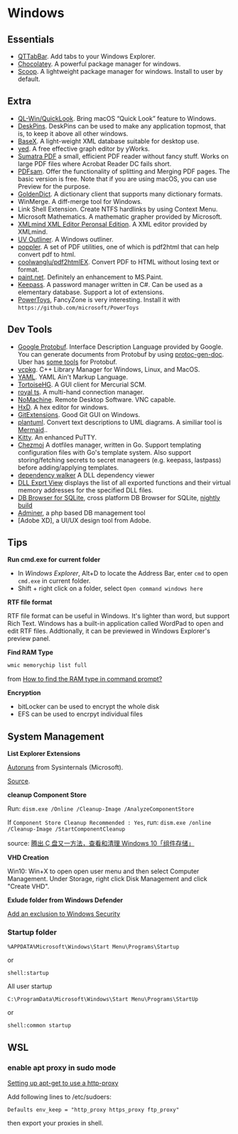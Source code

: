 # Windows

## Essentials

* [QTTabBar](http://qttabbar.wikidot.com/). Add tabs to your Windows Explorer.
* [Chocolatey](http://chocolatey.org/). A powerful package manager for windows.
* [Scoop](http://scoop.sh/). A lightweight package manager for windows. Install to user by default.

## Extra

* [QL-Win/QuickLook](https://github.com/QL-Win/QuickLook/). Bring macOS “Quick Look” feature to Windows.
* [DeskPins](http://efotinis.neocities.org/deskpins/index.html). DeskPins can be used to make any application topmost, that is, to keep it above all other windows. 
* [BaseX](http://www.basex.org/). A light-weight XML database suitable for desktop use.
* [yed](https://www.yworks.com/yed). A free effective graph editor by yWorks.
* [Sumatra PDF](https://www.sumatrapdfreader.org) a small, efficient PDF reader without fancy stuff. Works on large PDF files where Acrobat Reader DC fails short.
* [PDFsam](https://pdfsam.org/). Offer the functionality of splitting and Merging PDF pages. The basic version is free. Note that if you are using macOS, you can use Preview for the purpose.
* [GoldenDict](http://goldendict.org/). A dictionary client that supports many dictionary formats.
* WinMerge. A diff-merge tool for Windows.
* Link Shell Extension. Create NTFS hardlinks by using Context Menu.
* Microsoft Mathematics. A mathematic grapher provided by Microsoft.
* [XMLmind XML Editor Peronsal Edition](http://www.xmlmind.com/xmleditor/download.shtml). A XML editor provided by XMLmind.
* [UV Outliner](http://www.uvoutliner.com/). A Windows outliner.
* [poppler](https://poppler.freedesktop.org/). A set of PDF utilities, one of which is pdf2html that can help convert pdf to html.
* [coolwanglu/pdf2htmlEX](https://github.com/coolwanglu/pdf2htmlEX). Convert PDF to HTML without losing text or format.
* [paint.net](https://www.getpaint.net/). Definitely an enhancement to MS.Paint.
* [Keepass](https://keepass.info/). A password manager written in C#. Can be used as a elementary database. Support a lot of extensions.
* [PowerToys](https://github.com/microsoft/PowerToys), FancyZone is very interesting. Install it with `https://github.com/microsoft/PowerToys`

## Dev Tools

* [Google Protobuf](https://github.com/google/protobuf). Interface Description Language provided by Google. You can generate documents from Protobuf by using [protoc-gen-doc](https://github.com/pseudomuto/protoc-gen-doc). Uber has [some tools](https://github.com/uber/prototool) for Protobuf.
* [vcpkg](https://github.com/Microsoft/vcpkg). C++ Library Manager for Windows, Linux, and MacOS.
* [YAML](http://yaml.org/). YAML Ain't Markup Language.
* [TortoiseHG](https://tortoisehg.bitbucket.io/). A GUI client for Mercurial SCM.
* [royal ts](https://www.royalapplications.com/ts). A multi-hand connection manager.
* [NoMachine](https://www.nomachine.com/). Remote Desktop Software. VNC capable.
* [HxD](http://www.mh-nexus.de/). A hex editor for windows.
* [GitExtensions](https://github.com/gitextensions/gitextensions). Good Git GUI on Windows.
* [plantuml](http://plantuml.com/). Convert text descriptions to UML diagrams. A similiar tool is [Mermaid](https://github.com/knsv/mermaid)..
* [Kitty](http://kitty.9bis.net/). An enhanced PuTTY.
* [Chezmoi](https://github.com/twpayne/chezmoi) A dotfiles manager, written in Go. Support templating configuration files with Go's template system. Also support storing/fetching secrets to secret manageers (e.g. keepass, lastpass) before adding/applying templates.
* [dependency walker](http://www.dependencywalker.com/) A DLL dependency viewer
* [DLL Exprt View](http://www.nirsoft.net/utils/dll_export_viewer.html) displays the list of all exported functions and their virtual memory addresses for the specified DLL files.
* [DB Browser for SQLite](https://sqlitebrowser.org/), cross platform DB Browser for SQLite, [nightly build](https://nightlies.sqlitebrowser.org/latest/)
* [Adminer](adminer.org), a php based DB management tool
* [Adobe XD], a UI/UX design tool from Adobe.

## Tips

**Run cmd.exe for current folder**

* In *Windows Explorer*, Alt+D to locate the Address Bar, enter `cmd` to open `cmd.exe` in current folder.
* Shift + right click on a folder, select `Open command windows here` 

**RTF file format**

RTF file format can be useful in Windows. It's lighter than word, but support Rich Text. Windows has a built-in application called WordPad to open and edit RTF files. Addtionally, it can be previewed in Windows Explorer's preview panel. 

**Find RAM Type**

```cmd
wmic memorychip list full
```

from [How to find the RAM type in command prompt?](https://superuser.com/questions/606318/how-to-find-the-ram-type-in-command-prompt)

**Encryption**

* bitLocker can be used to encrypt the whole disk
* EFS can be used to encrpyt individual files

## System Management

**List Explorer Extensions**

[Autoruns](https://docs.microsoft.com/en-us/sysinternals/downloads/autoruns) from Sysinternals (Microsoft).

[Source](https://superuser.com/questions/286000/how-to-list-explorer-extensions-and-disable-them).

**cleanup Component Store**

Run: `dism.exe /Online /Cleanup-Image /AnalyzeComponentStore`

If `Component Store Cleanup Recommended : Yes`, run: `dism.exe /online /Cleanup-Image /StartComponentCleanup`

source: [腾出 C 盘又一方法，查看和清理 Windows 10「组件存储」](https://www.sysgeek.cn/windows-10-clean-component-store/)

**VHD Creation**

Win10: Win+X to open open user menu and then select Computer Management. Under Storage, right click Disk Management and click "Create VHD".

**Exlude folder from Windows Defender**

[Add an exclusion to Windows Security](https://support.microsoft.com/en-us/help/4028485/windows-10-add-an-exclusion-to-windows-security)

### Startup folder

`%APPDATA%Microsoft\Windows\Start Menu\Programs\Startup`

or 

`shell:startup`


All user startup

`C:\ProgramData\Microsoft\Windows\Start Menu\Programs\StartUp`

or 

`shell:common startup`

## WSL

### enable apt proxy in sudo mode

[Setting up apt-get to use a http-proxy](https://help.ubuntu.com/community/AptGet/Howto#Setting_up_apt-get_to_use_a_http-proxy)

Add following lines to /etc/sudoers:

```
Defaults env_keep = "http_proxy https_proxy ftp_proxy"
```

then export your proxies in shell.
